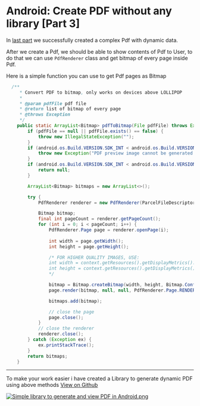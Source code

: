 # Android: Create PDF without any library [Part 3]

In  [last part](https://blog.tejpratapsingh.com/android-create-pdf-without-any-library-part-2-ck9eads8g05e3css1bx1mlns2)  we successfully created a complex Pdf with dynamic data.

After we create a Pdf, we should be able to show contents of Pdf to User, to do that we can use `PdfRenderer` class and get bitmap of every page inside Pdf.

Here is a simple function you can use to get Pdf pages as Bitmap

```java
  /**
     * Convert PDF to bitmap, only works on devices above LOLLIPOP
     *
     * @param pdfFile pdf file
     * @return list of bitmap of every page
     * @throws Exception
     */
    public static ArrayList<Bitmap> pdfToBitmap(File pdfFile) throws Exception, IllegalStateException {
        if (pdfFile == null || pdfFile.exists() == false) {
            throw new IllegalStateException("");
        }
        if (android.os.Build.VERSION.SDK_INT < android.os.Build.VERSION_CODES.LOLLIPOP) {
            throw new Exception("PDF preview image cannot be generated in this device");
        }
        if (android.os.Build.VERSION.SDK_INT < android.os.Build.VERSION_CODES.LOLLIPOP) {
            return null;
        }

        ArrayList<Bitmap> bitmaps = new ArrayList<>();

        try {
            PdfRenderer renderer = new PdfRenderer(ParcelFileDescriptor.open(pdfFile, ParcelFileDescriptor.MODE_READ_ONLY));

            Bitmap bitmap;
            final int pageCount = renderer.getPageCount();
            for (int i = 0; i < pageCount; i++) {
                PdfRenderer.Page page = renderer.openPage(i);
                
                int width = page.getWidth();
                int height = page.getHeight();

                /* FOR HIGHER QUALITY IMAGES, USE:
                int width = context.getResources().getDisplayMetrics().densityDpi / 72 * page.getWidth();
                int height = context.getResources().getDisplayMetrics().densityDpi / 72 * page.getHeight();
                */

                bitmap = Bitmap.createBitmap(width, height, Bitmap.Config.ARGB_8888);
                page.render(bitmap, null, null, PdfRenderer.Page.RENDER_MODE_FOR_DISPLAY);

                bitmaps.add(bitmap);

                // close the page
                page.close();
            }
            // close the renderer
            renderer.close();
        } catch (Exception ex) {
            ex.printStackTrace();
        }
        return bitmaps;
    }
```

***

To make your work easier i have created a Library to generate dynamic PDF using above methods [View on Github](https://github.com/tejpratap46/PDFCreatorAndroid)

 [![Simple library to generate and view PDF in Android.png](https://cdn.hashnode.com/res/hashnode/image/upload/v1587719632043/mXw6_IETk.png)](https://github.com/tejpratap46/PDFCreatorAndroid) 